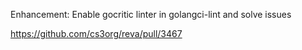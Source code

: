 Enhancement: Enable gocritic linter in golangci-lint and solve issues

https://github.com/cs3org/reva/pull/3467